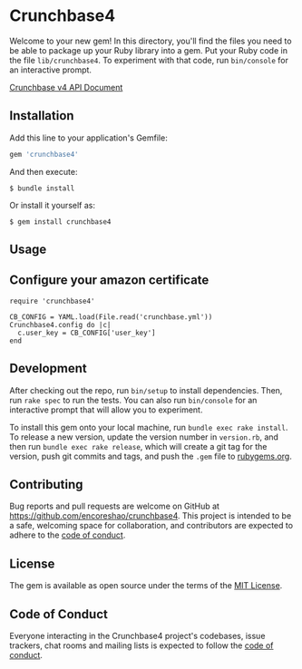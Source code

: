 # Crunchbase4

Welcome to your new gem! In this directory, you'll find the files you need to be able to package up your Ruby library into a gem. Put your Ruby code in the file `lib/crunchbase4`. To experiment with that code, run `bin/console` for an interactive prompt.

[Crunchbase v4 API Document](https://app.swaggerhub.com/apis/Crunchbase/crunchbase-enterprise_api/1.0.1)

## Installation

Add this line to your application's Gemfile:

```ruby
gem 'crunchbase4'
```

And then execute:

    $ bundle install

Or install it yourself as:

    $ gem install crunchbase4

## Usage

## Configure your amazon certificate

```
require 'crunchbase4'

CB_CONFIG = YAML.load(File.read('crunchbase.yml'))
Crunchbase4.config do |c|
  c.user_key = CB_CONFIG['user_key']
end
```

## Development

After checking out the repo, run `bin/setup` to install dependencies. Then, run `rake spec` to run the tests. You can also run `bin/console` for an interactive prompt that will allow you to experiment.

To install this gem onto your local machine, run `bundle exec rake install`. To release a new version, update the version number in `version.rb`, and then run `bundle exec rake release`, which will create a git tag for the version, push git commits and tags, and push the `.gem` file to [rubygems.org](https://rubygems.org).

## Contributing

Bug reports and pull requests are welcome on GitHub at https://github.com/encoreshao/crunchbase4. This project is intended to be a safe, welcoming space for collaboration, and contributors are expected to adhere to the [code of conduct](https://github.com/encoreshao/crunchbase4/blob/master/CODE_OF_CONDUCT.md).


## License

The gem is available as open source under the terms of the [MIT License](https://opensource.org/licenses/MIT).

## Code of Conduct

Everyone interacting in the Crunchbase4 project's codebases, issue trackers, chat rooms and mailing lists is expected to follow the [code of conduct](https://github.com/encoreshao/crunchbase4/blob/master/CODE_OF_CONDUCT.md).
